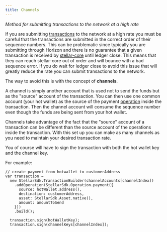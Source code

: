 ```yaml
---
title: Channels
---
```

*Method for submitting transactions to the network at a high rate*

If you are submitting [transactions](../concepts/transactions.md) to the network at a high rate you must be careful that the transactions are submitted in the correct order of their sequence numbers. This can be problematic since typically you are submitting through Horizon and there is no guarantee that a given transaction is received by [stellar-core](https://github.com/stellar/stellar-core) until ledger close. This means that they can reach stellar-core out of order and will bounce with a bad sequence error. If you do wait for ledger close to avoid this issue that will greatly reduce the rate you can submit transactions to the network.

The way to avoid this is with the concept of **channels**.

A channel is simply another account that is used not to send the funds but as the "source" account of the transaction. You can then use one common account (your hot wallet) as the source of the payment [operation](../concepts/operation.md) inside the transaction. Then the channel account will consume the sequence number even though the funds are being sent from your hot wallet. 

Channels take advantage of the fact that the "source" account of a transaction can be different than the source account of the operations inside the transaction. With this set up you can make as many channels as you need to maintain your desired transaction rate.

You of course will have to sign the transaction with both the hot wallet key and the channel key. 

For example:
```
// create payment from hotwallet to customerAddress
var transaction =
  new StellarSdk.TransactionBuilder(channelAccounts[channelIndex])
    .addOperation(StellarSdk.Operation.payment({
      source: hotWallet.address(),
      destination: customerAddress,
      asset: StellarSdk.Asset.native(),
      amount: amountToSend
    }))
    .build();

  transaction.sign(hotWalletKey);
  transaction.sign(channelKeys[channelIndex]);
``` 
